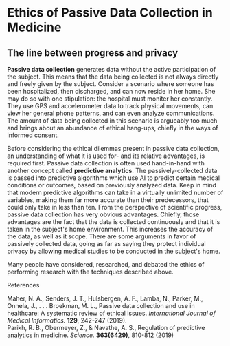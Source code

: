 # Ethics of Passive Data Collection in Medicine
## The line between progress and privacy

**Passive data collection** generates data without the active participation of the subject. This means that the data being collected is not always directly and freely given by the subject. Consider a scenario where someone has been hospitalized, then discharged, and can now reside in her home. She may do so with one stipulation: the hospital must moniter her constantly. They use GPS and accelerometer data to track physical movements, can view her general phone patterns, and can even analyze communications. The amount of data being collected in this scenario is argueably too much and brings about an abundance of ethical hang-ups, chiefly in the ways of informed consent.

Before considering the ethical dilemmas present in passive data collection, an understanding of what it is used for- and its relative advantages, is required first. Passive data collection is often used hand-in-hand with another concept called **predictive analytics**. The passively-collected data is passed into predictive algorithms which use AI to predict certain medical conditions or outcomes, based on previously analyzed data. Keep in mind that modern predictive algorithms can take in a virtually unlimited number of variables, making them far more accurate than their predecessors, that could only take in less than ten. From the perspective of scientific progress, passive data collection has very obvious advantages. Chiefly, those advantages are the fact that the data is collected continuously and that it is taken in the subject's home environment. This increases the accuracy of the data, as well as it scope. There are some arguments in favor of passively collected data, going as far as saying they protect individual privacy by allowing medical studies to be conducted in the subject's home. 

Many people have considered, researched, and debated the ethics of performing research with the techniques described above.

References

Maher, N. A., Senders, J. T., Hulsbergen, A. F., Lamba, N., Parker, M., Onnela, J., . . . Broekman, M. L., Passive data collection and use in healthcare: A systematic review of ethical issues. *International Journal of Medical Informatics.* **129**, 242-247 (2019). </br>
Parikh, R. B., Obermeyer, Z., & Navathe, A. S., Regulation of predictive analytics in medicine. *Science.* **363(6429)**, 810-812 (2019) <br/>
         
<!-- Notes:
PDC: data generated without the active participation of the subject
primary focus of study: informational privacy, informed consentm and data security
phone tracks gps/accelerometer data - physical movements
general phone usage: patterns, "communicative metadata"
progress: this data is in an individual's standard lifestyle, not a hospital or with extenuating circumstances. this data is also collected countinously
since the data is collected in a home evirionment, the subject can end up sharing data that wasn't intended (arg against: enhance privacy - allow treatment to be administer in the home environment)
consent: current methods of obtaining informed consent are not enough: no one reads the terms and conditions. literally no one. *even* if people did, the issue of third parties comes in: who has borrowed your phone for a phone call or a google search? conclusions of passive data could involve family member who didnt provide consent. What about texts and private messages on social media?  
proposed solution? interactive consent features. constantly checking in, offer a spectrum of consent
what if you get consent? this still causes people to feel "tracked"; what should be done with accidental findings?
-----
clinicians don't understand algorithms the way they understoof the old ones - harder to evaluate - can't be held to traditional clinic trial standards: what *should* the standard be
what exactly is predictive analytics? use of predictive algorithms on a set of input variable to predict an outcome -->
